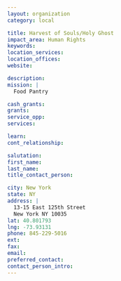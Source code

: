 ```yaml
---
layout: organization
category: local

title: Harvest of Souls/Holy Ghost
impact_area: Human Rights
keywords: 
location_services: 
location_offices: 
website: 

description: 
mission: |
  Food Pantry

cash_grants: 
grants: 
service_opp: 
services: 

learn: 
cont_relationship: 

salutation: 
first_name: 
last_name: 
title_contact_person: 

city: New York
state: NY
address: |
  13-15 East 125th Street    
  New York NY 10035
lat: 40.801793
lng: -73.93131
phone: 845-229-5016
ext: 
fax: 
email: 
preferred_contact: 
contact_person_intro: 
---
```

